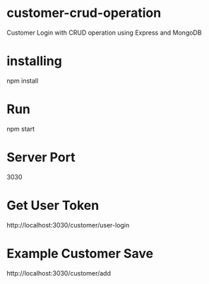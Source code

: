 # customer-crud-operation
Customer Login with CRUD operation using Express and MongoDB
# installing
npm install
# Run
npm start
# Server Port
3030
# Get User Token
http://localhost:3030/customer/user-login
# Example Customer Save
http://localhost:3030/customer/add

